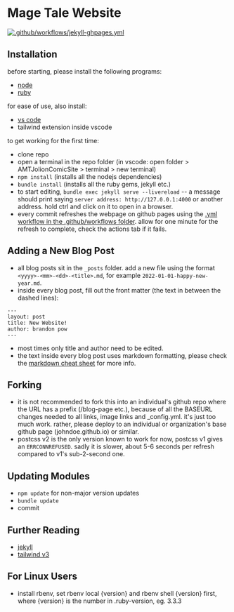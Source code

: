 # Mage Tale Website
[![.github/workflows/jekyll-ghpages.yml](https://github.com/AMageTale/AMTJolionComicSite/actions/workflows/pages.yml/badge.svg?branch=main)](https://github.com/AMageTaleAMTJolionComicSite/actions/workflows/pages.yml)

## Installation
before starting, please install the following programs:
- [node](https://nodejs.org)
- [ruby](https://www.ruby-lang.org)

for ease of use, also install:
- [vs code](https://code.visualstudio.com/)
- tailwind extension inside vscode

to get working for the first time:
- clone repo
- open a terminal in the repo folder (in vscode: open folder > AMTJolionComicSite > terminal > new terminal)
- `npm install` (installs all the nodejs dependencies)
- `bundle install` (installs all the ruby gems, jekyll etc.)
- to start editing, `bundle exec jekyll serve --livereload`
-- a message should print saying `server address: http://127.0.0.1:4000` or another address. hold ctrl and click on it to open in a browser.
- every commit refreshes the webpage on github pages using the [.yml workflow in the .github/workflows folder](.github/workflows/pages.yml). allow for one minute for the refresh to complete, check the actions tab if it fails.

## Adding a New Blog Post
- all blog posts sit in the `_posts` folder. add a new file using the format `<yyyy>-<mm>-<dd>-<title>.md`, for example `2022-01-01-happy-new-year.md`.
- inside every blog post, fill out the front matter (the text in between the dashed lines):
```
---
layout: post
title: New Website!
author: brandon pow
---
```
- most times only title and author need to be edited.
- the text inside every blog post uses markdown formatting, please check the [markdown cheat sheet](https://www.markdownguide.org/cheat-sheet/) for more info.

## Forking
- it is not recommended to fork this into an individual's github repo where the URL has a prefix (/blog-page etc.), because of all the BASEURL changes needed to all links, image links and _config.yml. it's just too much work. rather, please deploy to an individual or organization's base github page (johndoe.github.io) or similar.
- postcss v2 is the only version known to work for now, postcss v1 gives an `ERRCONNREFUSED`. sadly it is slower, about 5-6 seconds per refresh compared to v1's sub-2-second one.

## Updating Modules
- `npm update` for non-major version updates
- `bundle update`
- commit

## Further Reading
- [jekyll](https://jekyllrb.com/)
- [tailwind v3](https://tailwindcss.com/)

## For Linux Users
- install rbenv, set rbenv local {version} and rbenv shell {version} first, where {version} is the number in .ruby-version, eg. 3.3.3